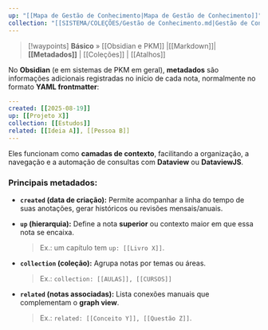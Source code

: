 ```yaml
---
up: "[[Mapa de Gestão de Conhecimento|Mapa de Gestão de Conhecimento]]"
collection: "[[SISTEMA/COLEÇÕES/Gestão de Conhecimento.md|Gestão de Conhecimento]]"
---
```

> [!waypoints] **Básico** »  [[Obsidian e PKM]]  |[[Markdown]]| **[[Metadados]]**  | [[Coleções]] | [[Atalhos]]   

No **Obsidian** (e em sistemas de PKM em geral), **metadados** são informações adicionais registradas no início de cada nota, normalmente no formato **YAML frontmatter**:

```yaml
---
created: [[2025-08-19]]
up: [[Projeto X]]
collection: [[Estudos]]
related: [[Ideia A]], [[Pessoa B]]
---
```

Eles funcionam como **camadas de contexto**, facilitando a organização, a navegação e a automação de consultas com **Dataview** ou **DataviewJS**.

### Principais metadados:

* **`created` (data de criação):**
  Permite acompanhar a linha do tempo de suas anotações, gerar históricos ou revisões mensais/anuais.

* **`up` (hierarquia):**
  Define a nota **superior** ou contexto maior em que essa nota se encaixa.

  > Ex.: um capítulo tem `up: [[Livro X]]`.

* **`collection` (coleção):**
  Agrupa notas por temas ou áreas.

  > Ex.: `collection: [[AULAS]], [[CURSOS]]`


* **`related` (notas associadas):**
  Lista conexões manuais que complementam o **graph view**.

  > Ex.: `related: [[Conceito Y]], [[Questão Z]]`.

